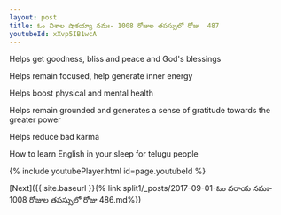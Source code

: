 ```yaml
---
layout: post
title: ఓం విశాల షాకయ్యా నమః- 1008 రోజుల తపస్సులో రోజు  487
youtubeId: xXvp5IB1wcA
---
```

 
 
Helps get goodness, bliss and peace and God's blessings
 
Helps remain focused, help generate inner energy 
 
Helps boost physical and mental health 
 
Helps remain grounded and generates a sense of gratitude towards the greater power 
 
Helps reduce bad karma
 
How to learn English in your sleep for telugu people
 
 
 
 


{% include youtubePlayer.html id=page.youtubeId %}
 
[Next]({{ site.baseurl }}{% link split1/_posts/2017-09-01-ఓం వరాయ నమః- 1008 రోజుల తపస్సులో రోజు  486.md%})
 
